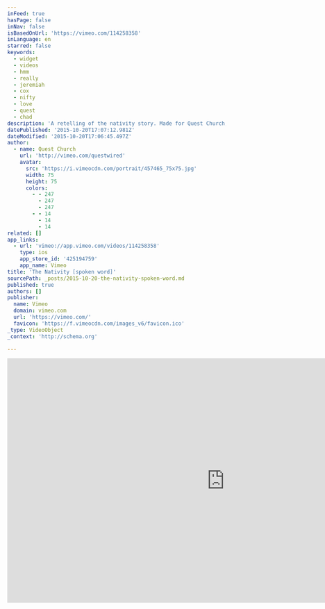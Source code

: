 ```yaml
---
inFeed: true
hasPage: false
inNav: false
isBasedOnUrl: 'https://vimeo.com/114258358'
inLanguage: en
starred: false
keywords:
  - widget
  - videos
  - hmm
  - really
  - jeremiah
  - cox
  - nifty
  - love
  - quest
  - chad
description: 'A retelling of the nativity story. Made for Quest Church, Christmas 2014'
datePublished: '2015-10-20T17:07:12.981Z'
dateModified: '2015-10-20T17:06:45.497Z'
author:
  - name: Quest Church
    url: 'http://vimeo.com/questwired'
    avatar:
      src: 'https://i.vimeocdn.com/portrait/457465_75x75.jpg'
      width: 75
      height: 75
      colors:
        - - 247
          - 247
          - 247
        - - 14
          - 14
          - 14
related: []
app_links:
  - url: 'vimeo://app.vimeo.com/videos/114258358'
    type: ios
    app_store_id: '425194759'
    app_name: Vimeo
title: 'The Nativity [spoken word]'
sourcePath: _posts/2015-10-20-the-nativity-spoken-word.md
published: true
authors: []
publisher:
  name: Vimeo
  domain: vimeo.com
  url: 'https://vimeo.com/'
  favicon: 'https://f.vimeocdn.com/images_v6/favicon.ico'
_type: VideoObject
_context: 'http://schema.org'

---
```

<iframe src="https://cdn.embedly.com/widgets/media.html?src=https%3A%2F%2Fplayer.vimeo.com%2Fvideo%2F114258358&amp;url=https%3A%2F%2Fvimeo.com%2F114258358&amp;image=http%3A%2F%2Fi.vimeocdn.com%2Fvideo%2F499870840_1280.jpg&amp;key=b7d04c9b404c499eba89ee7072e1c4f7&amp;type=text%2Fhtml&amp;schema=vimeo" width="1000" height="563" scrolling="no" frameborder="0" allowfullscreen="allowfullscreen" style=""></iframe>